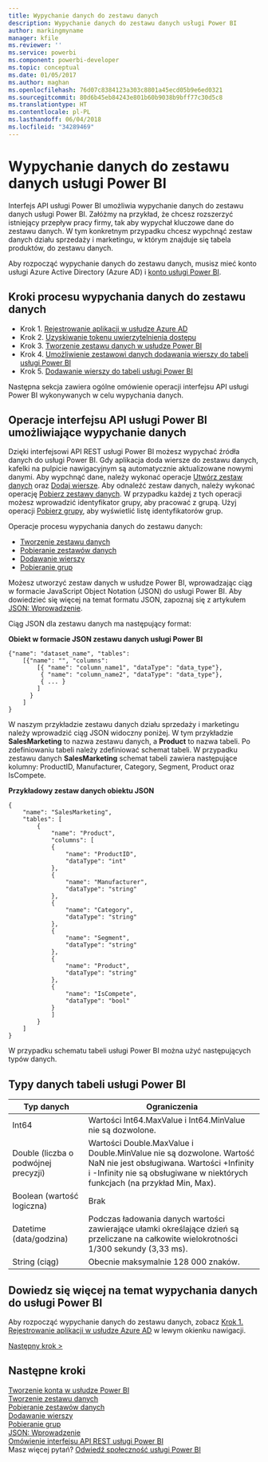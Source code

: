 ```yaml
---
title: Wypychanie danych do zestawu danych
description: Wypychanie danych do zestawu danych usługi Power BI
author: markingmyname
manager: kfile
ms.reviewer: ''
ms.service: powerbi
ms.component: powerbi-developer
ms.topic: conceptual
ms.date: 01/05/2017
ms.author: maghan
ms.openlocfilehash: 76d07c8384123a303c8801a45ecd05b9e6ed0321
ms.sourcegitcommit: 80d6b45eb84243e801b60b9038b9bff77c30d5c8
ms.translationtype: HT
ms.contentlocale: pl-PL
ms.lasthandoff: 06/04/2018
ms.locfileid: "34289469"
---
```

# <a name="push-data-into-a-power-bi-dataset"></a>Wypychanie danych do zestawu danych usługi Power BI
Interfejs API usługi Power BI umożliwia wypychanie danych do zestawu danych usługi Power BI. Załóżmy na przykład, że chcesz rozszerzyć istniejący przepływ pracy firmy, tak aby wypychał kluczowe dane do zestawu danych. W tym konkretnym przypadku chcesz wypchnąć zestaw danych działu sprzedaży i marketingu, w którym znajduje się tabela produktów, do zestawu danych.

Aby rozpocząć wypychanie danych do zestawu danych, musisz mieć konto usługi Azure Active Directory (Azure AD) i [konto usługi Power BI](create-an-azure-active-directory-tenant.md).

## <a name="steps-to-push-data-into-a-dataset"></a>Kroki procesu wypychania danych do zestawu danych
* Krok 1. [Rejestrowanie aplikacji w usłudze Azure AD](walkthrough-push-data-register-app-with-azure-ad.md)
* Krok 2. [Uzyskiwanie tokenu uwierzytelnienia dostępu](walkthrough-push-data-get-token.md)
* Krok 3. [Tworzenie zestawu danych w usłudze Power BI](walkthrough-push-data-create-dataset.md)
* Krok 4. [Umożliwienie zestawowi danych dodawania wierszy do tabeli usługi Power BI](walkthrough-push-data-get-datasets.md)
* Krok 5. [Dodawanie wierszy do tabeli usługi Power BI](walkthrough-push-data-add-rows.md)

Następna sekcja zawiera ogólne omówienie operacji interfejsu API usługi Power BI wykonywanych w celu wypychania danych.

## <a name="power-bi-api-operations-to-push-data"></a>Operacje interfejsu API usługi Power BI umożliwiające wypychanie danych
Dzięki interfejsowi API REST usługi Power BI możesz wypychać źródła danych do usługi Power BI. Gdy aplikacja doda wiersze do zestawu danych, kafelki na pulpicie nawigacyjnym są automatycznie aktualizowane nowymi danymi. Aby wypchnąć dane, należy wykonać operacje [Utwórz zestaw danych](https://msdn.microsoft.com/library/mt203562.aspx) oraz [Dodaj wiersze](https://msdn.microsoft.com/library/mt203561.aspx). Aby odnaleźć zestaw danych, należy wykonać operację [Pobierz zestawy danych](https://msdn.microsoft.com/library/mt203567.aspx). W przypadku każdej z tych operacji możesz wprowadzić identyfikator grupy, aby pracować z grupą. Użyj operacji [Pobierz grupy](https://msdn.microsoft.com/library/mt243842.aspx), aby wyświetlić listę identyfikatorów grup.

Operacje procesu wypychania danych do zestawu danych:

* [Tworzenie zestawu danych](https://msdn.microsoft.com/library/mt203562.aspx)
* [Pobieranie zestawów danych](https://msdn.microsoft.com/library/mt203567.aspx)
* [Dodawanie wierszy](https://msdn.microsoft.com/library/mt203561.aspx)
* [Pobieranie grup](https://msdn.microsoft.com/library/mt243842.aspx)

Możesz utworzyć zestaw danych w usłudze Power BI, wprowadzając ciąg w formacie JavaScript Object Notation (JSON) do usługi Power BI. Aby dowiedzieć się więcej na temat formatu JSON, zapoznaj się z artykułem [JSON: Wprowadzenie](http://json.org/).

Ciąg JSON dla zestawu danych ma następujący format:

**Obiekt w formacie JSON zestawu danych usługi Power BI**

    {"name": "dataset_name", "tables":
        [{"name": "", "columns":
            [{ "name": "column_name1", "dataType": "data_type"},
             { "name": "column_name2", "dataType": "data_type"},
             { ... }
            ]
          }
        ]
    }

W naszym przykładzie zestawu danych działu sprzedaży i marketingu należy wprowadzić ciąg JSON widoczny poniżej. W tym przykładzie **SalesMarketing** to nazwa zestawu danych, a **Product** to nazwa tabeli. Po zdefiniowaniu tabeli należy zdefiniować schemat tabeli. W przypadku zestawu danych **SalesMarketing** schemat tabeli zawiera następujące kolumny: ProductID, Manufacturer, Category, Segment, Product oraz IsCompete.

**Przykładowy zestaw danych obiektu JSON**

    {
        "name": "SalesMarketing",
        "tables": [
            {
                "name": "Product",
                "columns": [
                {
                    "name": "ProductID",
                    "dataType": "int"
                },
                {
                    "name": "Manufacturer",
                    "dataType": "string"
                },
                {
                    "name": "Category",
                    "dataType": "string"
                },
                {
                    "name": "Segment",
                    "dataType": "string"
                },
                {
                    "name": "Product",
                    "dataType": "string"
                },
                {
                    "name": "IsCompete",
                    "dataType": "bool"
                }
                ]
            }
        ]
    }

W przypadku schematu tabeli usługi Power BI można użyć następujących typów danych.

## <a name="power-bi-table-data-types"></a>Typy danych tabeli usługi Power BI
| **Typ danych** | **Ograniczenia** |
| --- | --- |
| Int64 |Wartości Int64.MaxValue i Int64.MinValue nie są dozwolone. |
| Double (liczba o podwójnej precyzji) |Wartości Double.MaxValue i Double.MinValue nie są dozwolone. Wartość NaN nie jest obsługiwana. Wartości +Infinity i -Infinity nie są obsługiwane w niektórych funkcjach (na przykład Min, Max). |
| Boolean (wartość logiczna) |Brak |
| Datetime (data/godzina) |Podczas ładowania danych wartości zawierające ułamki określające dzień są przeliczane na całkowite wielokrotności 1/300 sekundy (3,33 ms). |
| String (ciąg) |Obecnie maksymalnie 128 000 znaków. |

## <a name="learn-more-about-pushing-data-into-power-bi"></a>Dowiedz się więcej na temat wypychania danych do usługi Power BI
Aby rozpocząć wypychanie danych do zestawu danych, zobacz [Krok 1. Rejestrowanie aplikacji w usłudze Azure AD](walkthrough-push-data-register-app-with-azure-ad.md) w lewym okienku nawigacji.

[Następny krok >](walkthrough-push-data-register-app-with-azure-ad.md)

## <a name="next-steps"></a>Następne kroki
[Tworzenie konta w usłudze Power BI](create-an-azure-active-directory-tenant.md)  
[Tworzenie zestawu danych](https://msdn.microsoft.com/library/mt203562.aspx)  
[Pobieranie zestawów danych](https://msdn.microsoft.com/library/mt203567.aspx)  
[Dodawanie wierszy](https://msdn.microsoft.com/library/mt203561.aspx)  
[Pobieranie grup](https://msdn.microsoft.com/library/mt243842.aspx)  
[JSON: Wprowadzenie](http://json.org/)  
[Omówienie interfejsu API REST usługi Power BI](overview-of-power-bi-rest-api.md)  
Masz więcej pytań? [Odwiedź społeczność usługi Power BI](http://community.powerbi.com/)


